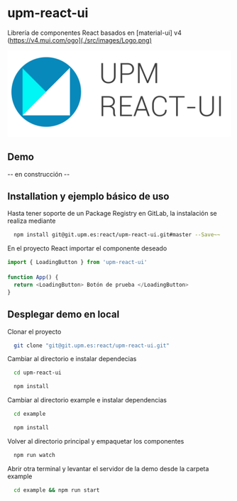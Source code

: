 
# upm-react-ui
Librería de componentes React basados en [material-ui] v4 (https://v4.mui.com/ogo](./src/images/Logo.png)

![Logo](./src/images/logo.png)

## Demo
-- en construcción --

## Installation y ejemplo básico de uso
Hasta tener soporte de un Package Registry en GitLab, la instalación se realiza mediante

```bash
  npm install git@git.upm.es:react/upm-react-ui.git#master --Save~~
```

En el proyecto React importar el componente deseado
```javascript
import { LoadingButton } from 'upm-react-ui'

function App() {
  return <LoadingButton> Botón de prueba </LoadingButton>
}
```

## Desplegar demo en local

Clonar el proyecto
```bash
  git clone "git@git.upm.es:react/upm-react-ui.git"
```

Cambiar al directorio e instalar dependecias

```bash
  cd upm-react-ui
```
```bash
  npm install
```

Cambiar al directorio example e instalar dependencias
```bash
  cd example
```
```bash
  npm install
```

Volver al directorio principal y empaquetar los componentes 
```bash
  npm run watch 
```

Abrir otra terminal y levantar el servidor de la demo desde la carpeta example
```bash
  cd example && npm run start
```

